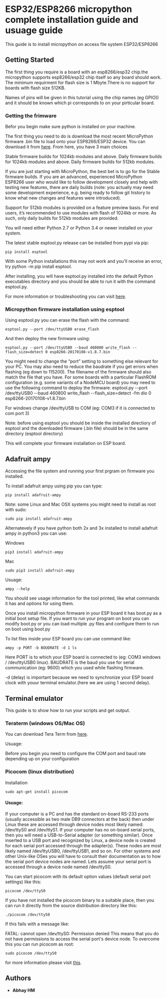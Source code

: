 # ESP32/ESP8266 micropython complete installation guide and usuage guide

This guide is to install micropython on access file system ESP32/ESP8266

## Getting Started

The first thing you require is a board with an esp8266/esp32 chip.the micropython supports esp8266/esp32 chip itself so any board should work.
The minimum requirment for flash size is 1 Mbyte.There is no support for boards with flash size 512KB.

Names of pins will be given in this tutorial using the chip names (eg GPIO)) and it should be known which pi corresponds to on your pirticular board.

### Getting the frimware

Befor you begin make sure python is installed on your machine.

The first thing you need to do is download the most recent MicroPython firmware .bin file to load onto your ESP8266/ESP32 device. You can download it from [here](http://micropython.org/download). From here, you have 3 main choices

Stable firmware builds for 1024kb modules and above.
Daily firmware builds for 1024kb modules and above.
Daily firmware builds for 512kb modules.

If you are just starting with MicroPython, the best bet is to go for the Stable firmware builds. If you are an advanced, experienced MicroPython ESP8266 user who would like to follow development closely and help with testing new features, there are daily builds (note: you actually may need some development experience, e.g. being ready to follow git history to know what new changes and features were introduced).

Support for 512kb modules is provided on a feature preview basis. For end users, it’s recommended to use modules with flash of 1024kb or more. As such, only daily builds for 512kb modules are provided.

You will need either Python 2.7 or Python 3.4 or newer installed on your system.

The latest stable esptool.py release can be installed from pypi via pip:

```
pip install esptool
```
With some Python installations this may not work and you'll receive an error, try python -m pip install esptool.

After installing, you will have esptool.py installed into the default Python executables directory and you should be able to run it with the command esptool.py.

For more information or troubleshooting you can visit [here](https://github.com/espressif/esptool/blob/master/README.md).

### Micropython firmware installation using esptool

Using esptool.py you can erase the flash with the command:

```
esptool.py --port /dev/ttyUSB0 erase_flash
```

And then deploy the new firmware using:

```
esptool.py --port /dev/ttyUSB0 --baud 460800 write_flash --flash_size=detect 0 esp8266-20170108-v1.8.7.bin
```

You might need to change the “port” setting to something else relevant for your PC. You may also need to reduce the baudrate if you get errors when flashing (eg down to 115200). The filename of the firmware should also match the file that you have.
For some boards with a particular FlashROM configuration (e.g. some variants of a NodeMCU board) you may need to use the following command to deploy the firmware:
esptool.py --port /dev/ttyUSB0 --baud 460800 write_flash --flash_size=detect -fm dio 0 esp8266-20170108-v1.8.7.bin

For windows change /dev/ttyUSB to COM (eg: COM3 if it is connected to com port 3)

Note: before using esptool you should be inside the installed directiory of esptool and the doenloaded firmware (.bin file) should be in the same directory (esptool directory)

This will complete your firmware installation on ESP board.

## Adafruit ampy

Accessing the file system and running your first prgram on firmware you installed. 

To install adafruit ampy using pip you can type:

```
pip install adafruit-ampy
```

Note: some Linux and Mac OSX systems you might need to install as root with sudo:

```
sudo pip install adafruit-ampy
```

Alternatevely if you have python both 2x and 3x installed to install adafruit ampy in python3 you can use:

Windows

```
pip3 install adafruit-ampy
```

Mac

```
sudo pip3 install adafruit-ampy
```

Usuage:

```
ampy --help
```
You should see usage information for the tool printed, like what commands it has and options for using them.

Once you install micropython firmware in your ESP board it has boot.py as a initial boot setup file.
If you want to run your program on boot you can modify boot.py or you can load multiple .py files and configure them to run on boot using boot.py

To list files inside your ESP board you can use command like:


```
ampy -p PORT -b BOUDRATE -d 1 ls
```
Here PORT is to which your ESP board is connected to (eg: COM3 windows / /dev/ttyUSB0 linux).
BAUDRATE is the baud you use for serial communication (eg: 9600) which you used while flashing firmware.

-d (delay) is important because we need to synchronize your ESP board clock with youur terminal emulator.(here we are using 1 second delay).

## Terminal emulator

This guide is to show how to run your scripts and get output.

### Teraterm (windows OS/Mac OS)

You can download Tera Term from [here](https://ttssh2.osdn.jp/index.html.en). 

Usuage:

Before you begin you need to configure the COM port and baud rate depending up on your configuration

### Picocom (linux distribution)

Installation

```
sudo apt-get install picocom
```

#### Usuage:

If your computer is a PC and has the standard on-board RS-233 ports (usually accessible as two male DB9 connectors at the back) then under Linux these are accessed through device nodes most likely named: /dev/ttyS0 and /dev/ttyS1. If your computer has no on-board serial ports, then you will need a USB-to-Serial adapter (or something similar). Once inserted to a USB port and recognized by Linux, a device node is created for each serial port accessed through the adapter(s). These nodes are most likely named /dev/ttyUSB0, /dev/ttyUSB1, and so on. For other systems and other Unix-like OSes you will have to consult their documentation as to how the serial port device nodes are named. Lets assume your serial port is accessed through a device node named /dev/ttyS0.

You can start picocom with its default option values (default serial port settings) like this:

```
picocom /dev/ttyS0
```

If you have not installed the picocom binary to a suitable place, then you can run it directly from the source distribution directory like this:

```
./picocom /dev/ttyS0
```

If this fails with a message like:

FATAL: cannot open /dev/ttyS0: Permission denied
This means that you do not have permissions to access the serial port's device node. To overcome this you can run picocom as root:

```
sudo picocom /dev/ttyS0
```

for more information please visit [this](https://github.com/npat-efault/picocom).

## Authors

* **Abhay HM** 




